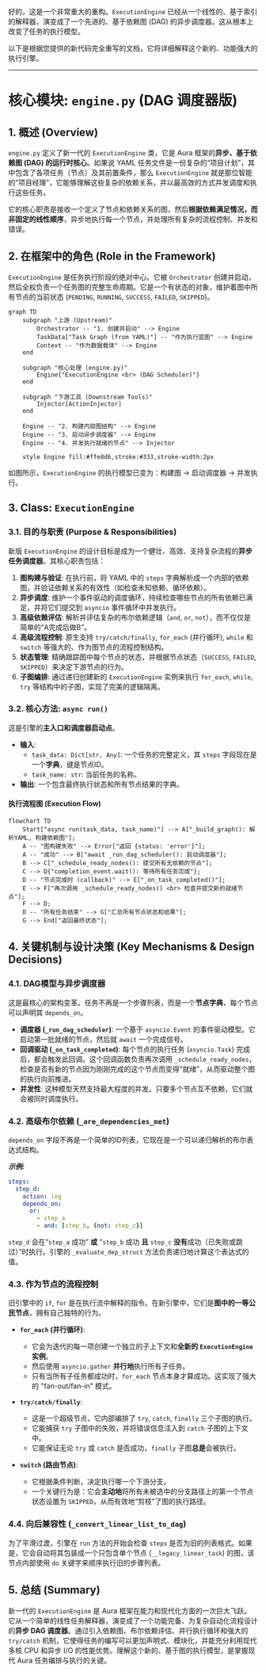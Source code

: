  好的，这是一个非常重大的重构。`ExecutionEngine` 已经从一个线性的、基于索引的解释器，演变成了一个先进的、基于依赖图 (DAG) 的异步调度器。这从根本上改变了任务的执行模型。

以下是根据您提供的新代码完全重写的文档，它将详细解释这个新的、功能强大的执行引擎。

---

# **核心模块: `engine.py` (DAG 调度器版)**

## **1. 概述 (Overview)**

`engine.py` 定义了新一代的 `ExecutionEngine` 类，它是 Aura 框架的**异步、基于依赖图 (DAG) 的运行时核心**。如果说 YAML 任务文件是一份复杂的“项目计划”，其中包含了各项任务（节点）及其前置条件，那么 `ExecutionEngine` 就是那位智能的“项目经理”，它能够理解这些复杂的依赖关系，并以最高效的方式并发调度和执行这些任务。

它的核心职责是接收一个定义了节点和依赖关系的图，然后**根据依赖满足情况，而非固定的线性顺序**，异步地执行每一个节点，并处理所有复杂的流程控制、并发和错误。

## **2. 在框架中的角色 (Role in the Framework)**

`ExecutionEngine` 是任务执行阶段的绝对中心。它被 `Orchestrator` 创建并启动，然后全权负责一个任务图的完整生命周期。它是一个有状态的对象，维护着图中所有节点的当前状态 (`PENDING`, `RUNNING`, `SUCCESS`, `FAILED`, `SKIPPED`)。

```mermaid
graph TD
    subgraph "上游 (Upstream)"
        Orchestrator -- "1. 创建并启动" --> Engine
        TaskData["Task Graph (from YAML)"] -- "作为执行蓝图" --> Engine
        Context -- "作为数据载体" --> Engine
    end

    subgraph "核心处理 (engine.py)"
        Engine{"ExecutionEngine <br> (DAG Scheduler)"}
    end

    subgraph "下游工具 (Downstream Tools)"
        Injector[ActionInjector]
    end

    Engine -- "2. 构建内部图结构" --> Engine
    Engine -- "3. 启动异步调度器" --> Engine
    Engine -- "4. 并发执行就绪的节点" --> Injector
    
    style Engine fill:#ffe8d6,stroke:#333,stroke-width:2px
```

如图所示，`ExecutionEngine` 的执行模型已变为：构建图 -> 启动调度器 -> 并发执行。

## **3. Class: `ExecutionEngine`**

### **3.1. 目的与职责 (Purpose & Responsibilities)**

新版 `ExecutionEngine` 的设计目标是成为一个健壮、高效、支持复杂流程的**异步任务调度器**。其核心职责包括：

1.  **图构建与验证**: 在执行前，将 YAML 中的 `steps` 字典解析成一个内部的依赖图，并验证依赖关系的有效性（如检查未知依赖、循环依赖）。
2.  **异步调度**: 维护一个事件驱动的调度循环，持续检查哪些节点的所有依赖已满足，并将它们提交到 `asyncio` 事件循环中并发执行。
3.  **高级依赖评估**: 解析并评估复杂的布尔依赖逻辑（`and`, `or`, `not`），而不仅仅是简单的“A完成后做B”。
4.  **高级流程控制**: 原生支持 `try/catch/finally`, `for_each` (并行循环), `while` 和 `switch` 等强大的、作为图节点的流程控制结构。
5.  **状态管理**: 精确跟踪图中每个节点的状态，并根据节点状态（`SUCCESS`, `FAILED`, `SKIPPED`）来决定下游节点的行为。
6.  **子图编排**: 通过递归创建新的 `ExecutionEngine` 实例来执行 `for_each`, `while`, `try` 等结构中的子图，实现了完美的逻辑隔离。

### **3.2. 核心方法: `async run()`**

这是引擎的**主入口和调度器启动点**。

*   **输入**:
    *   `task_data: Dict[str, Any]`: 一个任务的完整定义，其 `steps` 字段现在是一个**字典**，键是节点ID。
    *   `task_name: str`: 当前任务的名称。
*   **输出**: 一个包含最终执行状态和所有节点结果的字典。

#### **执行流程图 (Execution Flow)**

```mermaid
flowchart TD
    Start["async run(task_data, task_name)"] --> A["_build_graph(): 解析YAML, 构建依赖图"];
    A -- "图构建失败" --> Error["返回 {status: 'error'}"];
    A -- "成功" --> B["await _run_dag_scheduler(): 启动调度器"];
    B --> C["_schedule_ready_nodes(): 提交所有无依赖的节点"];
    C --> D{"completion_event.wait(): 等待所有任务完成"};
    D -- "节点完成时 (callback)" --> E["_on_task_completed()"];
    E --> F["再次调用 _schedule_ready_nodes() <br> 检查并提交新的就绪节点"];
    F --> D;
    D -- "所有任务结束" --> G["汇总所有节点状态和结果"];
    G --> End["返回最终状态"];
```

## **4. 关键机制与设计决策 (Key Mechanisms & Design Decisions)**

### **4.1. DAG模型与异步调度器**

这是最核心的架构变革。任务不再是一个步骤列表，而是一个**节点字典**，每个节点可以声明其 `depends_on`。

*   **调度器 (`_run_dag_scheduler`)**: 一个基于 `asyncio.Event` 的事件驱动模型。它启动第一批就绪的节点，然后就 `await` 一个完成信号。
*   **回调驱动 (`_on_task_completed`)**: 每个节点的执行任务 (`asyncio.Task`) 完成后，都会触发此回调。这个回调函数负责再次调用 `_schedule_ready_nodes`，检查是否有新的节点因为刚刚完成的这个节点而变得“就绪”，从而驱动整个图的执行向前推进。
*   **并发性**: 这种模型天然支持最大程度的并发。只要多个节点互不依赖，它们就会被同时调度执行。

### **4.2. 高级布尔依赖 (`_are_dependencies_met`)**

`depends_on` 字段不再是一个简单的ID列表，它现在是一个可以递归解析的布尔表达式结构。

***示例:***
```yaml
steps:
  step_d:
    action: log
    depends_on:
      or:
        - step_a
        - and: [step_b, {not: step_c}]
```
`step_d` 会在“`step_a` 成功” **或** “`step_b` 成功 **且** `step_c` **没有**成功（已失败或跳过）”时执行。引擎的 `_evaluate_dep_struct` 方法负责递归地计算这个表达式的值。

### **4.3. 作为节点的流程控制**

旧引擎中的 `if`, `for` 是在执行流中解释的指令。在新引擎中，它们是**图中的一等公民节点**，拥有自己独特的行为。

*   **`for_each` (并行循环)**:
    *   它会为迭代的每一项创建一个独立的子上下文和**全新的 `ExecutionEngine` 实例**。
    *   然后使用 `asyncio.gather` **并行地**执行所有子任务。
    *   只有当所有子任务都成功时，`for_each` 节点本身才算成功。这实现了强大的 "fan-out/fan-in" 模式。

*   **`try/catch/finally`**:
    *   这是一个超级节点，它内部编排了 `try`, `catch`, `finally` 三个子图的执行。
    *   它能捕获 `try` 子图中的失败，并将错误信息注入到 `catch` 子图的上下文中。
    *   它能保证无论 `try` 或 `catch` 是否成功，`finally` 子图**总是**会被执行。

*   **`switch` (路由节点)**:
    *   它根据条件判断，决定执行哪一个下游分支。
    *   一个关键行为是：它会**主动地**将所有未被选中的分支路径上的第一个节点状态设置为 `SKIPPED`，从而有效地“剪枝”了图的执行路径。

### **4.4. 向后兼容性 (`_convert_linear_list_to_dag`)**

为了平滑过渡，引擎在 `run` 方法的开始会检查 `steps` 是否为旧的列表格式。如果是，它会自动将其包装成一个只包含单个节点 (`__legacy_linear_task`) 的图，该节点内部使用 `do` 关键字来顺序执行旧的步骤列表。

## **5. 总结 (Summary)**

新一代的 `ExecutionEngine` 是 Aura 框架在能力和现代化方面的一次巨大飞跃。它从一个简单的线性任务解释器，演变成了一个功能完备、为复杂自动化流程设计的**异步 DAG 调度器**。通过引入依赖图、布尔依赖评估、并行执行循环和强大的 `try/catch` 机制，它使得任务的编写可以更加声明式、模块化，并能充分利用现代多核 CPU 和异步 I/O 的性能优势。理解这个新的、基于图的执行模型，是掌握现代 Aura 任务编排与执行的关键。

